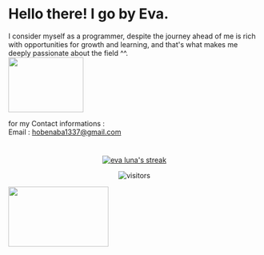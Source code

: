 # Hello there! I go by Eva.

I consider myself as a programmer, despite the journey ahead of me is rich with opportunities for growth and learning, and that's what makes me deeply passionate about the field ^^.         <br /><img src="https://media2.giphy.com/media/v1.Y2lkPTc5MGI3NjExZXZ3NWJpaGpwZ2lsZWk2cDE5amg5cXN3ZzNnZHNtNHdudGo4aXhrYSZlcD12MV9pbnRlcm5hbF9naWZfYnlfaWQmY3Q9cw/p6ZVGS8zQbQIqH8G6l/giphy.gif" width="150" height="110"><br />                  

for my Contact informations :                                            
Email : hobenaba1337@gmail.com
#
<p align="center">

 <a href="https://github.com/hobenaba">
  <img title="streak-stats" alt="eva luna's streak" src="https://github-readme-streak-stats.herokuapp.com/?user=hobenaba&date_format=j%20M%5B%20Y%5D&background=0d1117&sideNums=FFFFFF&dates=868686&currStreakNum=DDDDDD&stroke=DD272700&sideLabels=E3E3E3&ring=D8582C&currStreakLabel=D8582C&fire=D8582C&border=DD272700"/> </a>
</p>

<p align="center">
	<img alt="visitors" src="https://komarev.com/ghpvc/?username=hobenaba&color=CBC3E3&style=flat&label=visitors" />
</p>
</pre >
<img src="https://media0.giphy.com/media/v1.Y2lkPTc5MGI3NjExNzMwcW1nZ2R2OWR5aXZlZngxeG8weXQzMGl4cm9jeXFrbWZ2em80NCZlcD12MV9pbnRlcm5hbF9naWZfYnlfaWQmY3Q9cw/bs3w1SsWV0hJZDOpWr/giphy.gif" width="200" height="120">
